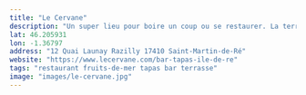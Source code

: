 ```yaml
---
title: "Le Cervane"
description: "Un super lieu pour boire un coup ou se restaurer. La terrasse offre une super vue sur une partie du port de Saint-Martin. Les tapas sont vraiment bons !"
lat: 46.205931
lon: -1.36797
address: "12 Quai Launay Razilly 17410 Saint-Martin-de-Ré"
website: "https://www.lecervane.com/bar-tapas-ile-de-re"
tags: "restaurant fruits-de-mer tapas bar terrasse"
image: "images/le-cervane.jpg"
---
```

